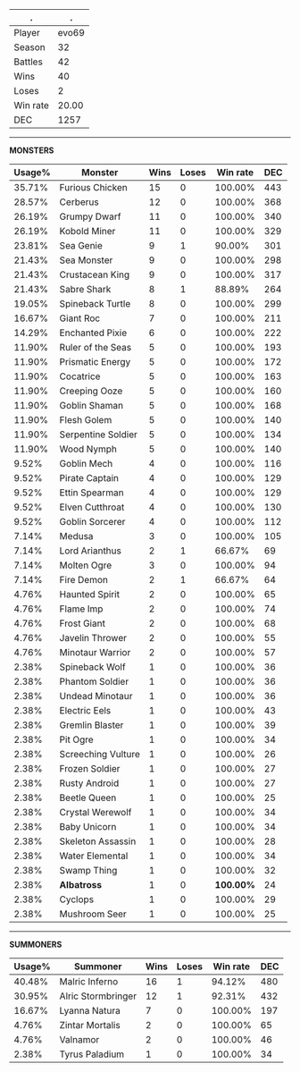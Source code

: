 .|.
|-|-
Player|evo69
Season|32
Battles|42
Wins|40
Loses|2
Win rate|20.00
DEC|1257

---
**MONSTERS**

Usage%|Monster|Wins|Loses|Win rate|DEC|
-|-|-|-|-|-|
35.71%|Furious Chicken|15|0|100.00%|443|
28.57%|Cerberus|12|0|100.00%|368|
26.19%|Grumpy Dwarf|11|0|100.00%|340|
26.19%|Kobold Miner|11|0|100.00%|329|
23.81%|Sea Genie|9|1|90.00%|301|
21.43%|Sea Monster|9|0|100.00%|298|
21.43%|Crustacean King|9|0|100.00%|317|
21.43%|Sabre Shark|8|1|88.89%|264|
19.05%|Spineback Turtle|8|0|100.00%|299|
16.67%|Giant Roc|7|0|100.00%|211|
14.29%|Enchanted Pixie|6|0|100.00%|222|
11.90%|Ruler of the Seas|5|0|100.00%|193|
11.90%|Prismatic Energy|5|0|100.00%|172|
11.90%|Cocatrice|5|0|100.00%|163|
11.90%|Creeping Ooze|5|0|100.00%|160|
11.90%|Goblin Shaman|5|0|100.00%|168|
11.90%|Flesh Golem|5|0|100.00%|140|
11.90%|Serpentine Soldier|5|0|100.00%|134|
11.90%|Wood Nymph|5|0|100.00%|140|
9.52%|Goblin Mech|4|0|100.00%|116|
9.52%|Pirate Captain|4|0|100.00%|129|
9.52%|Ettin Spearman|4|0|100.00%|129|
9.52%|Elven Cutthroat|4|0|100.00%|130|
9.52%|Goblin Sorcerer|4|0|100.00%|112|
7.14%|Medusa|3|0|100.00%|105|
7.14%|Lord Arianthus|2|1|66.67%|69|
7.14%|Molten Ogre|3|0|100.00%|94|
7.14%|Fire Demon|2|1|66.67%|64|
4.76%|Haunted Spirit|2|0|100.00%|65|
4.76%|Flame Imp|2|0|100.00%|74|
4.76%|Frost Giant|2|0|100.00%|68|
4.76%|Javelin Thrower|2|0|100.00%|55|
4.76%|Minotaur Warrior|2|0|100.00%|57|
2.38%|Spineback Wolf|1|0|100.00%|36|
2.38%|Phantom Soldier|1|0|100.00%|36|
2.38%|Undead Minotaur|1|0|100.00%|36|
2.38%|Electric Eels|1|0|100.00%|43|
2.38%|Gremlin Blaster|1|0|100.00%|39|
2.38%|Pit Ogre|1|0|100.00%|34|
2.38%|Screeching Vulture|1|0|100.00%|26|
2.38%|Frozen Soldier|1|0|100.00%|27|
2.38%|Rusty Android|1|0|100.00%|27|
2.38%|Beetle Queen|1|0|100.00%|25|
2.38%|Crystal Werewolf|1|0|100.00%|34|
2.38%|Baby Unicorn|1|0|100.00%|34|
2.38%|Skeleton Assassin|1|0|100.00%|28|
2.38%|Water Elemental|1|0|100.00%|34|
2.38%|Swamp Thing|1|0|100.00%|32|
2.38%|**Albatross**|1|0|**100.00%**|24|
2.38%|Cyclops|1|0|100.00%|29|
2.38%|Mushroom Seer|1|0|100.00%|25|

---
**SUMMONERS**

Usage%|Summoner|Wins|Loses|Win rate|DEC|
-|-|-|-|-|-|
40.48%|Malric Inferno|16|1|94.12%|480|
30.95%|Alric Stormbringer|12|1|92.31%|432|
16.67%|Lyanna Natura|7|0|100.00%|197|
4.76%|Zintar Mortalis|2|0|100.00%|65|
4.76%|Valnamor|2|0|100.00%|46|
2.38%|Tyrus Paladium|1|0|100.00%|34|
